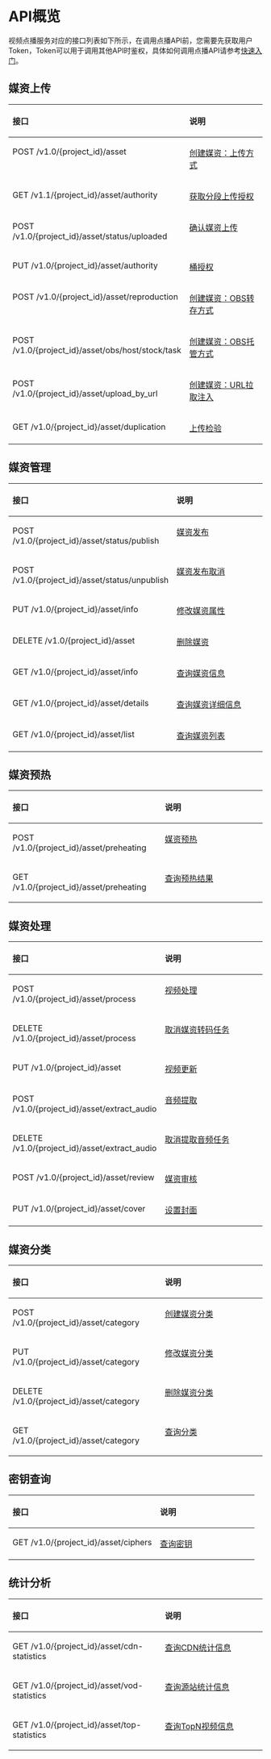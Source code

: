 # API概览<a name="vod_04_0001"></a>

视频点播服务对应的接口列表如下所示，在调用点播API前，您需要先获取用户Token，Token可以用于调用其他API时鉴权，具体如何调用点播API请参考[快速入门](示例1-媒资上传（20M以下）.md)。

## 媒资上传<a name="section1954516527125"></a>

<a name="table183487131317"></a>
<table><thead align="left"><tr id="row2311152631316"><th class="cellrowborder" valign="top" width="59.95%" id="mcps1.1.3.1.1"><p id="p731215260139"><a name="p731215260139"></a><a name="p731215260139"></a>接口</p>
</th>
<th class="cellrowborder" valign="top" width="40.050000000000004%" id="mcps1.1.3.1.2"><p id="p4312112614139"><a name="p4312112614139"></a><a name="p4312112614139"></a>说明</p>
</th>
</tr>
</thead>
<tbody><tr id="row168342711137"><td class="cellrowborder" valign="top" width="59.95%" headers="mcps1.1.3.1.1 "><p id="p15835379133"><a name="p15835379133"></a><a name="p15835379133"></a>POST /v1.0/{project_id}/asset</p>
</td>
<td class="cellrowborder" valign="top" width="40.050000000000004%" headers="mcps1.1.3.1.2 "><p id="p20314131918149"><a name="p20314131918149"></a><a name="p20314131918149"></a><a href="创建媒资-上传方式.md">创建媒资：上传方式</a></p>
</td>
</tr>
<tr id="row198355741317"><td class="cellrowborder" valign="top" width="59.95%" headers="mcps1.1.3.1.1 "><p id="p1883517717137"><a name="p1883517717137"></a><a name="p1883517717137"></a>GET /v1.1/{project_id}/asset/authority</p>
</td>
<td class="cellrowborder" valign="top" width="40.050000000000004%" headers="mcps1.1.3.1.2 "><p id="p33131519181411"><a name="p33131519181411"></a><a name="p33131519181411"></a><a href="获取分段上传授权.md">获取分段上传授权</a></p>
</td>
</tr>
<tr id="row78351679130"><td class="cellrowborder" valign="top" width="59.95%" headers="mcps1.1.3.1.1 "><p id="p168357712138"><a name="p168357712138"></a><a name="p168357712138"></a>POST /v1.0/{project_id}/asset/status/uploaded</p>
</td>
<td class="cellrowborder" valign="top" width="40.050000000000004%" headers="mcps1.1.3.1.2 "><p id="p1131221951412"><a name="p1131221951412"></a><a name="p1131221951412"></a><a href="确认媒资上传.md">确认媒资上传</a></p>
</td>
</tr>
<tr id="row88351570135"><td class="cellrowborder" valign="top" width="59.95%" headers="mcps1.1.3.1.1 "><p id="p58351476134"><a name="p58351476134"></a><a name="p58351476134"></a>PUT /v1.0/{project_id}/asset/authority</p>
</td>
<td class="cellrowborder" valign="top" width="40.050000000000004%" headers="mcps1.1.3.1.2 "><p id="p1031021910141"><a name="p1031021910141"></a><a name="p1031021910141"></a><a href="桶授权.md">桶授权</a></p>
</td>
</tr>
<tr id="row1583567161318"><td class="cellrowborder" valign="top" width="59.95%" headers="mcps1.1.3.1.1 "><p id="p178356711139"><a name="p178356711139"></a><a name="p178356711139"></a>POST /v1.0/{project_id}/asset/reproduction</p>
</td>
<td class="cellrowborder" valign="top" width="40.050000000000004%" headers="mcps1.1.3.1.2 "><p id="p103098191147"><a name="p103098191147"></a><a name="p103098191147"></a><a href="创建媒资-OBS转存方式.md">创建媒资：OBS转存方式</a></p>
</td>
</tr>
<tr id="row85361041111519"><td class="cellrowborder" valign="top" width="59.95%" headers="mcps1.1.3.1.1 "><p id="p1147944715155"><a name="p1147944715155"></a><a name="p1147944715155"></a>POST /v1.0/{project_id}<span>/asset/obs/host/stock/task</span></p>
</td>
<td class="cellrowborder" valign="top" width="40.050000000000004%" headers="mcps1.1.3.1.2 "><p id="p18536154115155"><a name="p18536154115155"></a><a name="p18536154115155"></a><a href="创建媒资-OBS托管方式.md">创建媒资：OBS托管方式</a></p>
</td>
</tr>
<tr id="row583557191319"><td class="cellrowborder" valign="top" width="59.95%" headers="mcps1.1.3.1.1 "><p id="p1983516771311"><a name="p1983516771311"></a><a name="p1983516771311"></a>POST /v1.0/{project_id}/asset/upload_by_url</p>
</td>
<td class="cellrowborder" valign="top" width="40.050000000000004%" headers="mcps1.1.3.1.2 "><p id="p1130811192144"><a name="p1130811192144"></a><a name="p1130811192144"></a><a href="创建媒资-URL拉取注入.md">创建媒资：URL拉取注入</a></p>
</td>
</tr>
<tr id="row88358716133"><td class="cellrowborder" valign="top" width="59.95%" headers="mcps1.1.3.1.1 "><p id="p783517761312"><a name="p783517761312"></a><a name="p783517761312"></a>GET /v1.0/{project_id}/asset/duplication</p>
</td>
<td class="cellrowborder" valign="top" width="40.050000000000004%" headers="mcps1.1.3.1.2 "><p id="p030651911414"><a name="p030651911414"></a><a name="p030651911414"></a><a href="上传检验.md">上传检验</a></p>
</td>
</tr>
</tbody>
</table>

## 媒资管理<a name="section6123543193"></a>

<a name="table182073261196"></a>
<table><thead align="left"><tr id="row15182930101912"><th class="cellrowborder" valign="top" width="59.95%" id="mcps1.1.3.1.1"><p id="p5182330141913"><a name="p5182330141913"></a><a name="p5182330141913"></a>接口</p>
</th>
<th class="cellrowborder" valign="top" width="40.050000000000004%" id="mcps1.1.3.1.2"><p id="p9182030141914"><a name="p9182030141914"></a><a name="p9182030141914"></a>说明</p>
</th>
</tr>
</thead>
<tbody><tr id="row22071226161911"><td class="cellrowborder" valign="top" width="59.95%" headers="mcps1.1.3.1.1 "><p id="p520772612199"><a name="p520772612199"></a><a name="p520772612199"></a>POST /v1.0/{project_id}/asset/status/publish</p>
</td>
<td class="cellrowborder" valign="top" width="40.050000000000004%" headers="mcps1.1.3.1.2 "><p id="p1420711266190"><a name="p1420711266190"></a><a name="p1420711266190"></a><a href="媒资发布.md">媒资发布</a></p>
</td>
</tr>
<tr id="row8207112618193"><td class="cellrowborder" valign="top" width="59.95%" headers="mcps1.1.3.1.1 "><p id="p52081326181918"><a name="p52081326181918"></a><a name="p52081326181918"></a>POST /v1.0/{project_id}/asset/status/unpublish</p>
</td>
<td class="cellrowborder" valign="top" width="40.050000000000004%" headers="mcps1.1.3.1.2 "><p id="p532932842013"><a name="p532932842013"></a><a name="p532932842013"></a><a href="媒资发布取消.md">媒资发布取消</a></p>
</td>
</tr>
<tr id="row1320812265196"><td class="cellrowborder" valign="top" width="59.95%" headers="mcps1.1.3.1.1 "><p id="p1920811261192"><a name="p1920811261192"></a><a name="p1920811261192"></a>PUT /v1.0/{project_id}/asset/info</p>
</td>
<td class="cellrowborder" valign="top" width="40.050000000000004%" headers="mcps1.1.3.1.2 "><p id="p12328528132011"><a name="p12328528132011"></a><a name="p12328528132011"></a><a href="修改媒资属性.md">修改媒资属性</a></p>
</td>
</tr>
<tr id="row1220810263192"><td class="cellrowborder" valign="top" width="59.95%" headers="mcps1.1.3.1.1 "><p id="p520872681915"><a name="p520872681915"></a><a name="p520872681915"></a>DELETE /v1.0/{project_id}/asset</p>
</td>
<td class="cellrowborder" valign="top" width="40.050000000000004%" headers="mcps1.1.3.1.2 "><p id="p19328172819209"><a name="p19328172819209"></a><a name="p19328172819209"></a><a href="删除媒资.md">删除媒资</a></p>
</td>
</tr>
<tr id="row1120813264196"><td class="cellrowborder" valign="top" width="59.95%" headers="mcps1.1.3.1.1 "><p id="p3208826151911"><a name="p3208826151911"></a><a name="p3208826151911"></a>GET /v1.0/{project_id}/asset/info</p>
</td>
<td class="cellrowborder" valign="top" width="40.050000000000004%" headers="mcps1.1.3.1.2 "><p id="p15327028102020"><a name="p15327028102020"></a><a name="p15327028102020"></a><a href="查询媒资信息.md">查询媒资信息</a></p>
</td>
</tr>
<tr id="row1420817268196"><td class="cellrowborder" valign="top" width="59.95%" headers="mcps1.1.3.1.1 "><p id="p6208326131916"><a name="p6208326131916"></a><a name="p6208326131916"></a>GET /v1.0/{project_id}/asset/details</p>
</td>
<td class="cellrowborder" valign="top" width="40.050000000000004%" headers="mcps1.1.3.1.2 "><p id="p532682822019"><a name="p532682822019"></a><a name="p532682822019"></a><a href="查询媒资详细信息.md">查询媒资详细信息</a></p>
</td>
</tr>
<tr id="row120952616199"><td class="cellrowborder" valign="top" width="59.95%" headers="mcps1.1.3.1.1 "><p id="p11209182614198"><a name="p11209182614198"></a><a name="p11209182614198"></a>GET /v1.0/{project_id}/asset/list</p>
</td>
<td class="cellrowborder" valign="top" width="40.050000000000004%" headers="mcps1.1.3.1.2 "><p id="p203221228112013"><a name="p203221228112013"></a><a name="p203221228112013"></a><a href="查询媒资列表.md">查询媒资列表</a></p>
</td>
</tr>
</tbody>
</table>

## 媒资预热<a name="section893685092412"></a>

<a name="table1966855842420"></a>
<table><thead align="left"><tr id="row1564713245257"><th class="cellrowborder" valign="top" width="59.95%" id="mcps1.1.3.1.1"><p id="p166477248253"><a name="p166477248253"></a><a name="p166477248253"></a>接口</p>
</th>
<th class="cellrowborder" valign="top" width="40.050000000000004%" id="mcps1.1.3.1.2"><p id="p1764792412255"><a name="p1764792412255"></a><a name="p1764792412255"></a>说明</p>
</th>
</tr>
</thead>
<tbody><tr id="row966825818243"><td class="cellrowborder" valign="top" width="59.95%" headers="mcps1.1.3.1.1 "><p id="p866955882410"><a name="p866955882410"></a><a name="p866955882410"></a>POST /v1.0/{project_id}/asset/preheating</p>
</td>
<td class="cellrowborder" valign="top" width="40.050000000000004%" headers="mcps1.1.3.1.2 "><p id="p185497171851"><a name="p185497171851"></a><a name="p185497171851"></a><a href="媒资预热.md">媒资预热</a></p>
</td>
</tr>
<tr id="row3669185816241"><td class="cellrowborder" valign="top" width="59.95%" headers="mcps1.1.3.1.1 "><p id="p18669115816241"><a name="p18669115816241"></a><a name="p18669115816241"></a>GET /v1.0/{project_id}/asset/preheating</p>
</td>
<td class="cellrowborder" valign="top" width="40.050000000000004%" headers="mcps1.1.3.1.2 "><p id="p1766916581249"><a name="p1766916581249"></a><a name="p1766916581249"></a><a href="查询预热结果.md">查询预热结果</a></p>
</td>
</tr>
</tbody>
</table>

## 媒资处理<a name="section1819719437223"></a>

<a name="table19855106231"></a>
<table><thead align="left"><tr id="row15685204142316"><th class="cellrowborder" valign="top" width="59.95%" id="mcps1.1.3.1.1"><p id="p0685124162320"><a name="p0685124162320"></a><a name="p0685124162320"></a>接口</p>
</th>
<th class="cellrowborder" valign="top" width="40.050000000000004%" id="mcps1.1.3.1.2"><p id="p86856417238"><a name="p86856417238"></a><a name="p86856417238"></a>说明</p>
</th>
</tr>
</thead>
<tbody><tr id="row621135995620"><td class="cellrowborder" valign="top" width="59.95%" headers="mcps1.1.3.1.1 "><p id="p148567022317"><a name="p148567022317"></a><a name="p148567022317"></a>POST /v1.0/{project_id}/asset/process</p>
</td>
<td class="cellrowborder" valign="top" width="40.050000000000004%" headers="mcps1.1.3.1.2 "><p id="p1452516367231"><a name="p1452516367231"></a><a name="p1452516367231"></a><a href="视频处理.md">视频处理</a></p>
</td>
</tr>
<tr id="row1986632555718"><td class="cellrowborder" valign="top" width="59.95%" headers="mcps1.1.3.1.1 "><p id="p567473852918"><a name="p567473852918"></a><a name="p567473852918"></a>DELETE /v1.0/{project_id}/asset/process</p>
</td>
<td class="cellrowborder" valign="top" width="40.050000000000004%" headers="mcps1.1.3.1.2 "><p id="p8674738102920"><a name="p8674738102920"></a><a name="p8674738102920"></a><a href="取消媒资转码任务.md">取消媒资转码任务</a></p>
</td>
</tr>
<tr id="row165542143711"><td class="cellrowborder" valign="top" width="59.95%" headers="mcps1.1.3.1.1 "><p id="p1963195823715"><a name="p1963195823715"></a><a name="p1963195823715"></a>PUT /v1.0/{project_id}/asset</p>
</td>
<td class="cellrowborder" valign="top" width="40.050000000000004%" headers="mcps1.1.3.1.2 "><p id="p56311658103712"><a name="p56311658103712"></a><a name="p56311658103712"></a><a href="视频更新.md">视频更新</a></p>
</td>
</tr>
<tr id="row19912452371"><td class="cellrowborder" valign="top" width="59.95%" headers="mcps1.1.3.1.1 "><p id="p112931452123718"><a name="p112931452123718"></a><a name="p112931452123718"></a>POST /v1.0/{project_id}/asset/extract_audio</p>
</td>
<td class="cellrowborder" valign="top" width="40.050000000000004%" headers="mcps1.1.3.1.2 "><p id="p52931052193713"><a name="p52931052193713"></a><a name="p52931052193713"></a><a href="音频提取.md">音频提取</a></p>
</td>
</tr>
<tr id="row18864117163014"><td class="cellrowborder" valign="top" width="59.95%" headers="mcps1.1.3.1.1 "><p id="p16864141714309"><a name="p16864141714309"></a><a name="p16864141714309"></a>DELETE /v1.0/{project_id}/asset/extract_audio</p>
</td>
<td class="cellrowborder" valign="top" width="40.050000000000004%" headers="mcps1.1.3.1.2 "><p id="p1386481763010"><a name="p1386481763010"></a><a name="p1386481763010"></a><a href="取消提取音频任务.md">取消提取音频任务</a></p>
</td>
</tr>
<tr id="row326191817471"><td class="cellrowborder" valign="top" width="59.95%" headers="mcps1.1.3.1.1 "><p id="p69839188472"><a name="p69839188472"></a><a name="p69839188472"></a>POST /v1.0/{project_id}/asset/review</p>
</td>
<td class="cellrowborder" valign="top" width="40.050000000000004%" headers="mcps1.1.3.1.2 "><p id="p198310186476"><a name="p198310186476"></a><a name="p198310186476"></a><a href="媒资审核.md">媒资审核</a></p>
</td>
</tr>
<tr id="row8558145913473"><td class="cellrowborder" valign="top" width="59.95%" headers="mcps1.1.3.1.1 "><p id="zh-cn_topic_0128109935_zh-cn_topic_0127939728_p757644710309"><a name="zh-cn_topic_0128109935_zh-cn_topic_0127939728_p757644710309"></a><a name="zh-cn_topic_0128109935_zh-cn_topic_0127939728_p757644710309"></a>PUT /v1.0/{project_id}/asset/cover</p>
</td>
<td class="cellrowborder" valign="top" width="40.050000000000004%" headers="mcps1.1.3.1.2 "><p id="p12558859194717"><a name="p12558859194717"></a><a name="p12558859194717"></a><a href="设置封面.md">设置封面</a></p>
</td>
</tr>
</tbody>
</table>

## 媒资分类<a name="section17774201872712"></a>

<a name="table1079032632712"></a>
<table><thead align="left"><tr id="row1189417296271"><th class="cellrowborder" valign="top" width="59.95%" id="mcps1.1.3.1.1"><p id="p489452917271"><a name="p489452917271"></a><a name="p489452917271"></a>接口</p>
</th>
<th class="cellrowborder" valign="top" width="40.050000000000004%" id="mcps1.1.3.1.2"><p id="p789472911275"><a name="p789472911275"></a><a name="p789472911275"></a>说明</p>
</th>
</tr>
</thead>
<tbody><tr id="row87911626182710"><td class="cellrowborder" valign="top" width="59.95%" headers="mcps1.1.3.1.1 "><p id="p1979182632713"><a name="p1979182632713"></a><a name="p1979182632713"></a>POST /v1.0/{project_id}/asset/category</p>
</td>
<td class="cellrowborder" valign="top" width="40.050000000000004%" headers="mcps1.1.3.1.2 "><p id="p480085711272"><a name="p480085711272"></a><a name="p480085711272"></a><a href="创建媒资分类.md">创建媒资分类</a></p>
</td>
</tr>
<tr id="row0791182642711"><td class="cellrowborder" valign="top" width="59.95%" headers="mcps1.1.3.1.1 "><p id="p197911226142714"><a name="p197911226142714"></a><a name="p197911226142714"></a>PUT /v1.0/{project_id}/asset/category</p>
</td>
<td class="cellrowborder" valign="top" width="40.050000000000004%" headers="mcps1.1.3.1.2 "><p id="p117998574277"><a name="p117998574277"></a><a name="p117998574277"></a><a href="修改媒资分类.md">修改媒资分类</a></p>
</td>
</tr>
<tr id="row27911826112720"><td class="cellrowborder" valign="top" width="59.95%" headers="mcps1.1.3.1.1 "><p id="p8791202632719"><a name="p8791202632719"></a><a name="p8791202632719"></a>DELETE /v1.0/{project_id}/asset/category</p>
</td>
<td class="cellrowborder" valign="top" width="40.050000000000004%" headers="mcps1.1.3.1.2 "><p id="p13799457142718"><a name="p13799457142718"></a><a name="p13799457142718"></a><a href="删除媒资分类.md">删除媒资分类</a></p>
</td>
</tr>
<tr id="row1679132612279"><td class="cellrowborder" valign="top" width="59.95%" headers="mcps1.1.3.1.1 "><p id="p7791152616278"><a name="p7791152616278"></a><a name="p7791152616278"></a>GET /v1.0/{project_id}/asset/category</p>
</td>
<td class="cellrowborder" valign="top" width="40.050000000000004%" headers="mcps1.1.3.1.2 "><p id="p479812578273"><a name="p479812578273"></a><a name="p479812578273"></a><a href="查询分类.md">查询分类</a></p>
</td>
</tr>
</tbody>
</table>

## 密钥查询<a name="section0232161773316"></a>

<a name="table796242413344"></a>
<table><thead align="left"><tr id="row1396252417347"><th class="cellrowborder" valign="top" width="59.95%" id="mcps1.1.3.1.1"><p id="p2962102423414"><a name="p2962102423414"></a><a name="p2962102423414"></a>接口</p>
</th>
<th class="cellrowborder" valign="top" width="40.050000000000004%" id="mcps1.1.3.1.2"><p id="p1196362419349"><a name="p1196362419349"></a><a name="p1196362419349"></a>说明</p>
</th>
</tr>
</thead>
<tbody><tr id="row1496362493418"><td class="cellrowborder" valign="top" width="59.95%" headers="mcps1.1.3.1.1 "><p id="p66303377349"><a name="p66303377349"></a><a name="p66303377349"></a>GET /v1.0/{project_id}/asset/ciphers</p>
</td>
<td class="cellrowborder" valign="top" width="40.050000000000004%" headers="mcps1.1.3.1.2 "><p id="p463083719343"><a name="p463083719343"></a><a name="p463083719343"></a><a href="密钥查询接口.md">查询密钥</a></p>
</td>
</tr>
</tbody>
</table>

## 统计分析<a name="section373855542811"></a>

<a name="table1079750112910"></a>
<table><thead align="left"><tr id="row395925142918"><th class="cellrowborder" valign="top" width="59.95%" id="mcps1.1.3.1.1"><p id="p3959205142917"><a name="p3959205142917"></a><a name="p3959205142917"></a>接口</p>
</th>
<th class="cellrowborder" valign="top" width="40.050000000000004%" id="mcps1.1.3.1.2"><p id="p1595910516297"><a name="p1595910516297"></a><a name="p1595910516297"></a>说明</p>
</th>
</tr>
</thead>
<tbody><tr id="row1179717072913"><td class="cellrowborder" valign="top" width="59.95%" headers="mcps1.1.3.1.1 "><p id="p6797170142914"><a name="p6797170142914"></a><a name="p6797170142914"></a>GET /v1.0/{project_id}/asset/cdn-statistics</p>
</td>
<td class="cellrowborder" valign="top" width="40.050000000000004%" headers="mcps1.1.3.1.2 "><p id="p64564242299"><a name="p64564242299"></a><a name="p64564242299"></a><a href="查询CDN统计信息.md">查询CDN统计信息</a></p>
</td>
</tr>
<tr id="row1379715092915"><td class="cellrowborder" valign="top" width="59.95%" headers="mcps1.1.3.1.1 "><p id="p197971806294"><a name="p197971806294"></a><a name="p197971806294"></a>GET /v1.0/{project_id}/asset/vod-statistics</p>
</td>
<td class="cellrowborder" valign="top" width="40.050000000000004%" headers="mcps1.1.3.1.2 "><p id="p1645582422913"><a name="p1645582422913"></a><a name="p1645582422913"></a><a href="查询源站统计信息.md">查询源站统计信息</a></p>
</td>
</tr>
<tr id="row157981203295"><td class="cellrowborder" valign="top" width="59.95%" headers="mcps1.1.3.1.1 "><p id="p1479817082918"><a name="p1479817082918"></a><a name="p1479817082918"></a>GET /v1.0/{project_id}/asset/top-statistics</p>
</td>
<td class="cellrowborder" valign="top" width="40.050000000000004%" headers="mcps1.1.3.1.2 "><p id="p1545416246297"><a name="p1545416246297"></a><a name="p1545416246297"></a><a href="查询TopN媒资信息.md">查询TopN视频信息</a></p>
</td>
</tr>
</tbody>
</table>

